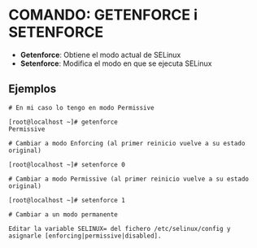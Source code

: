 # COMANDO: GETENFORCE i SETENFORCE

- **Getenforce**: Obtiene el modo actual de SELinux
- **Setenforce**: Modifica el modo en que se ejecuta SELinux

## Ejemplos

```
# En mi caso lo tengo en modo Permissive

[root@localhost ~]# getenforce
Permissive
```

```
# Cambiar a modo Enforcing (al primer reinicio vuelve a su estado original)

[root@localhost ~]# setenforce 0

# Cambiar a modo Permissive (al primer reinicio vuelve a su estado original)

[root@localhost ~]# setenforce 1

# Cambiar a un modo permanente 

Editar la variable SELINUX= del fichero /etc/selinux/config y asignarle [enforcing|permissive|disabled].
```


